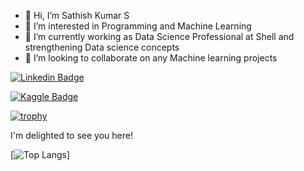 - 👋 Hi, I’m Sathish Kumar S
- 👀 I’m interested in Programming and Machine Learning
- 🌱 I’m currently working as Data Science Professional at Shell and strengthening Data science concepts
- 💞️ I’m looking to collaborate on any Machine learning projects

[![Linkedin Badge](https://img.shields.io/badge/-LinkedIn-0e76a8?style=flat-square&logo=Linkedin&logoColor=white)](https://www.linkedin.com/in/sathish-kumar-unique/)

[![Kaggle Badge](https://img.shields.io/badge/-Kaggle-0e76a8?style=flat-square&logo=Kaggle&logoColor=white)](https://www.kaggle.com/ssathishkumar)

[![trophy](https://github-profile-trophy.vercel.app/?username=sathishkumar118&theme=onedark)](https://github.com/ryo-ma/github-profile-trophy)

I'm delighted to see you here!

[![Top Langs](https://github-readme-stats.vercel.app/api/top-langs/?username=sathishkumar118&theme=onedark)]
